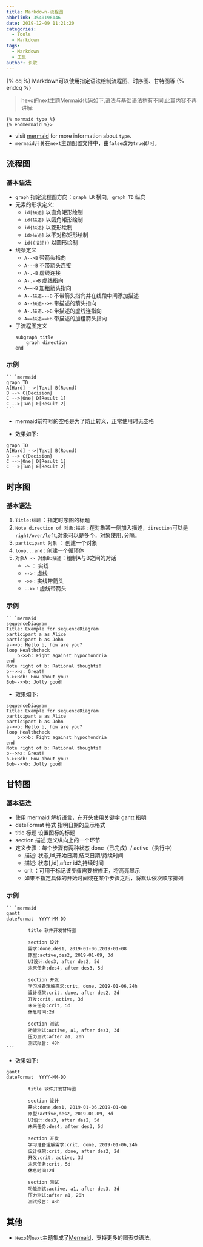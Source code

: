 ```yaml
---
title: Markdown-流程图
abbrlink: 3540196146
date: 2019-12-09 11:21:20
categories:
  - Tools
  - Markdown
tags:
  - Markdown
  - 工具
author: 长歌
---
```


{% cq %} Markdown可以使用指定语法绘制流程图、时序图、甘特图等 {% endcq %}
<!-- More -->
> hexo的next主题Mermaid代码如下,语法与基础语法稍有不同,此篇内容不再讲解:

```
{% mermaid type %}
{% endmermaid %}> 
```
- visit [mermaid](https://github.com/mermaid-js/mermaid) for more information about `type`.
- `mermaid`开关在`next`主题配置文件中，由`false`改为`true`即可。

## 流程图
### 基本语法
- `graph` 指定流程图方向：`graph LR` 横向，`graph TD` 纵向
- 元素的形状定义:
    + `id[描述]` 以直角矩形绘制
    + `id(描述)` 以圆角矩形绘制
    + `id{描述}` 以菱形绘制
    + `id>描述]` 以不对称矩形绘制
    + `id((描述))` 以圆形绘制
- 线条定义
    - `A-->B` 带箭头指向
    - `A---B` 不带箭头连接
    - `A-.-B` 虚线连接
    - `A-.->B` 虚线指向
    - `A==>B` 加粗箭头指向
    - `A--描述---B` 不带箭头指向并在线段中间添加描述
    - `A--描述-->B` 带描述的箭头指向
    - `A-.描述.->B` 带描述的虚线连指向
    - `A==描述==>B` 带描述的加粗箭头指向
- 子流程图定义
    ```
    subgraph title
        graph direction
    end
    ```

### 示例
````
`` `mermaid
graph TD
A[Hard] -->|Text| B(Round)
B --> C{Decision}
C -->|One| D[Result 1]
C -->|Two| E[Result 2]
```
````
- mermaid前符号的空格是为了防止转义，正常使用时无空格

- 效果如下:
```mermaid
graph TD
A[Hard] -->|Text| B(Round)
B --> C{Decision}
C -->|One| D[Result 1]
C -->|Two| E[Result 2]
```


## 时序图
### 基本语法
1. `Title:标题` ：指定时序图的标题
2. `Note direction of 对象:描述` : 在对象某一侧加入描述，`direction`可以是`right/over/left`,对象可以是多个，对象使用`,`分隔。
3. `participant 对象` ： 创建一个对象
4. `loop...end` : 创建一个循环体
5. `对象A -> 对象B:描述`：绘制A与B之间的对话
    - `->` ： 实线
    - `-->` : 虚线
    - `->>` : 实线带箭头
    - `-->>` : 虚线带箭头

### 示例
````
`` `mermaid
sequenceDiagram
Title: Example for sequenceDiagram
participant a as Alice
participant b as John
a->>b: Hello b, how are you?
loop Healthcheck
    b->>b: Fight against hypochondria
end
Note right of b: Rational thoughts!
b-->>a: Great!
b->>Bob: How about you?
Bob-->>b: Jolly good!
````


- 效果如下:
```mermaid
sequenceDiagram
Title: Example for sequenceDiagram
participant a as Alice
participant b as John
a->>b: Hello b, how are you?
loop Healthcheck
    b->>b: Fight against hypochondria
end
Note right of b: Rational thoughts!
b-->>a: Great!
b->>Bob: How about you?
Bob-->>b: Jolly good!
```

## 甘特图
### 基本语法
- 使用 mermaid 解析语言，在开头使用关键字 gantt 指明
- deteFormat 格式 指明日期的显示格式
- title 标题 设置图标的标题
- section 描述 定义纵向上的一个环节
- 定义步骤：每个步骤有两种状态 done（已完成）/ active（执行中）
    + 描述: 状态,id,开始日期,结束日期/持续时间
    + 描述: 状态[,id],after id2,持续时间
    + crit ：可用于标记该步骤需要被修正，将高亮显示
    + 如果不指定具体的开始时间或在某个步骤之后，将默认依次顺序排列

### 示例
````
`` `mermaid
gantt
dateFormat  YYYY-MM-DD

        title 软件开发甘特图

        section 设计
        需求:done,des1, 2019-01-06,2019-01-08
        原型:active,des2, 2019-01-09, 3d
        UI设计:des3, after des2, 5d
        未来任务:des4, after des3, 5d

        section 开发
        学习准备理解需求:crit, done, 2019-01-06,24h
        设计框架:crit, done, after des2, 2d
        开发:crit, active, 3d
        未来任务:crit, 5d
        休息时间:2d

        section 测试
        功能测试:active, a1, after des3, 3d
        压力测试:after a1, 20h
        测试报告: 48h
```
````
- 效果如下:
```mermaid
gantt
dateFormat  YYYY-MM-DD

        title 软件开发甘特图

        section 设计
        需求:done,des1, 2019-01-06,2019-01-08
        原型:active,des2, 2019-01-09, 3d
        UI设计:des3, after des2, 5d
        未来任务:des4, after des3, 5d

        section 开发
        学习准备理解需求:crit, done, 2019-01-06,24h
        设计框架:crit, done, after des2, 2d
        开发:crit, active, 3d
        未来任务:crit, 5d
        休息时间:2d

        section 测试
        功能测试:active, a1, after des3, 3d
        压力测试:after a1, 20h
        测试报告: 48h
```

## 其他
- `Hexo`的`next`主题集成了[Mermaid](https://github.com/mermaid-js/mermaid)，支持更多的图表类语法。
